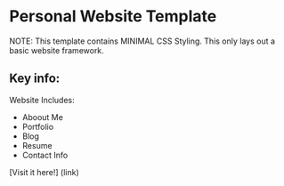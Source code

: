 # Personal Website Template

NOTE: This template contains MINIMAL CSS Styling. This only lays out a basic website framework.

Key info: 
 - 

Website Includes:
 - Aboout Me
 - Portfolio
 - Blog
 - Resume
 - Contact Info

 [Visit it here!] (link)
